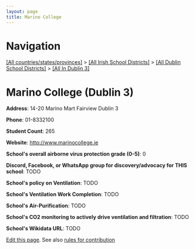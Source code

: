 ```yaml
---
layout: page
title: Marino College
---
```

# Navigation

[[All countries/states/provinces]](../../../..) > [[All Irish School Districts]](../../..) > [[All Dublin School Districts]](../..) > [[All In Dublin 3]](..)

# Marino College (Dublin 3)

**Address**: 14-20 Marino Mart Fairview Dublin 3

**Phone**: 01-8332100

**Student Count**: 265

**Website**: <http://www.marinocollege.ie>

**School's overall airborne virus protection grade (0-5)**: 0

**Discord, Facebook, or WhatsApp group for discovery/advocacy for THIS school**: TODO

**School's policy on Ventilation**: TODO

**School's Ventilation Work Completion**: TODO

**School's Air-Purification**: TODO

**School's CO2 monitoring to actively drive ventilation and filtration**: TODO

**School's Wikidata URL**: TODO


[Edit this page](https://github.com/ventilate-schools/Ireland/edit/main/./Dublin_3/Marino_College.md). See also [rules for contribution](../../../contribution-rules/)